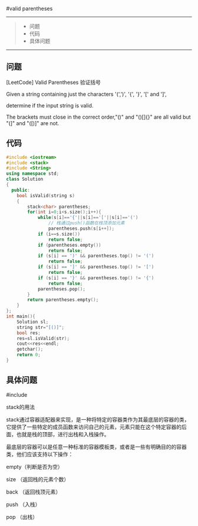#valid parentheses

---

> * 问题
> * 代码
> * 具体问题

----

## 问题

[LeetCode] Valid Parentheses 验证括号

Given a string containing just the characters '(',')', '{', '}', '[' and ']', 

determine if the input string is valid.

The brackets must close in the correct order,"()" and "()[]{}" are all valid but "(]" and "([)]" are not.

## 代码

```c++
#include <iostream>
#include <stack>
#include <String>
using namespace std;
class Solution
{
  public:
    bool isValid(string s)
    {
        stack<char> parentheses;
        for(int i=0;i<s.size();i++){
            while(s[i]=='{'||s[i]=='['||s[i]=='(')
                // 栈通过push()函数在栈顶添加元素
                parentheses.push(s[i++]);
            if (i==s.size())
                return false;
            if (parentheses.empty())
                return false;
            if (s[i] == ')' && parentheses.top() != '(')
                return false;
            if (s[i] == ']' && parentheses.top() != '[')
                return false;
            if (s[i] == '}' && parentheses.top() != '{')
                return false;
            parentheses.pop();
        }
        return parentheses.empty();
    }
};
int main(){
    Solution sl;
    string str="[()]";
    bool res;
    res=sl.isValid(str);
    cout<<res<<endl;
    getchar();
    return 0;
}
```

## 具体问题

\#include <stack>

stack的用法

stack通过容器适配器来实现，是一种将特定的容器类作为其最底层的容器的类，它提供了一些特定的成员函数来访问自己的元素，元素只能在这个特定容器的后面，也就是栈的顶部，进行出栈和入栈操作。

最底层的容器可以是任意一种标准的容器模板类，或者是一些有明确目的的容器类，他们应该支持以下操作：

empty（判断是否为空）

size （返回栈的元素个数）

back （返回栈顶元素）

push （入栈）

pop （出栈）